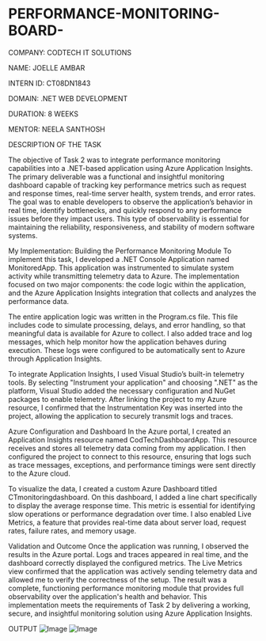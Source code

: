 # PERFORMANCE-MONITORING-BOARD-
COMPANY: CODTECH IT SOLUTIONS

NAME: JOELLE AMBAR

INTERN ID: CT08DN1843

DOMAIN: .NET WEB DEVELOPMENT

DURATION: 8 WEEKS

MENTOR: NEELA SANTHOSH

DESCRIPTION OF THE TASK

The objective of Task 2 was to integrate performance monitoring capabilities into a .NET-based application using Azure Application Insights. The primary deliverable was a functional and insightful monitoring dashboard capable of tracking key performance metrics such as request and response times, real-time server health, system trends, and error rates. The goal was to enable developers to observe the application’s behavior in real time, identify bottlenecks, and quickly respond to any performance issues before they impact users. This type of observability is essential for maintaining the reliability, responsiveness, and stability of modern software systems.

My Implementation: Building the Performance Monitoring Module
To implement this task, I developed a .NET Console Application named MonitoredApp. This application was instrumented to simulate system activity while transmitting telemetry data to Azure. The implementation focused on two major components: the code logic within the application, and the Azure Application Insights integration that collects and analyzes the performance data.

The entire application logic was written in the Program.cs file. This file includes code to simulate processing, delays, and error handling, so that meaningful data is available for Azure to collect. I also added trace and log messages, which help monitor how the application behaves during execution. These logs were configured to be automatically sent to Azure through Application Insights.

To integrate Application Insights, I used Visual Studio’s built-in telemetry tools. By selecting "Instrument your application" and choosing ".NET" as the platform, Visual Studio added the necessary configuration and NuGet packages to enable telemetry. After linking the project to my Azure resource, I confirmed that the Instrumentation Key was inserted into the project, allowing the application to securely transmit logs and traces.

Azure Configuration and Dashboard
In the Azure portal, I created an Application Insights resource named CodTechDashboardApp. This resource receives and stores all telemetry data coming from my application. I then configured the project to connect to this resource, ensuring that logs such as trace messages, exceptions, and performance timings were sent directly to the Azure cloud.

To visualize the data, I created a custom Azure Dashboard titled CTmonitoringdashboard. On this dashboard, I added a line chart specifically to display the average response time. This metric is essential for identifying slow operations or performance degradation over time. I also enabled Live Metrics, a feature that provides real-time data about server load, request rates, failure rates, and memory usage.

Validation and Outcome
Once the application was running, I observed the results in the Azure portal. Logs and traces appeared in real time, and the dashboard correctly displayed the configured metrics. The Live Metrics view confirmed that the application was actively sending telemetry data and allowed me to verify the correctness of the setup. The result was a complete, functioning performance monitoring module that provides full observability over the application's health and behavior.
This implementation meets the requirements of Task 2 by delivering a working, secure, and insightful monitoring solution using Azure Application Insights.

OUTPUT 
![Image](https://github.com/user-attachments/assets/2d4bca90-bfcf-407e-85dc-51420b62b066)
![Image](https://github.com/user-attachments/assets/46a4e8c5-4df5-4461-892a-7d29fc8f5b4c)
